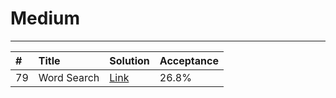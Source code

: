 # **Medium**

---

| \# | Title | Solution | Acceptance |
| :--- | :--- | :--- | :--- |
| 79 | Word Search | [Link](/medium/79.md) | 26.8% |



